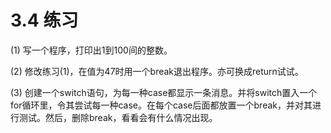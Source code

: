 # 3.4 练习

(1) 写一个程序，打印出1到100间的整数。

(2) 修改练习(1)，在值为47时用一个break退出程序。亦可换成return试试。

(3) 创建一个switch语句，为每一种case都显示一条消息。并将switch置入一个for循环里，令其尝试每一种case。在每个case后面都放置一个break，并对其进行测试。然后，删除break，看看会有什么情况出现。
